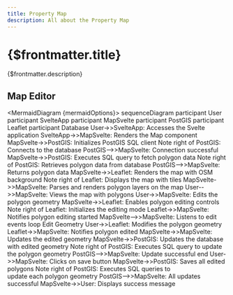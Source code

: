 ```yaml
---
title: Property Map
description: All about the Property Map
---
```


# {$frontmatter.title}

{$frontmatter.description}

## Map Editor

<script>
    const mermaidOptions = {
        theme: 'forest'
      }
</script>
<MermaidDiagram {mermaidOptions}>
sequenceDiagram
    participant User
    participant SvelteApp
    participant MapSvelte
    participant PostGIS
    participant Leaflet
    participant Database
    User->>SvelteApp: Accesses the Svelte application
    SvelteApp->>MapSvelte: Renders the Map component
    MapSvelte->>PostGIS: Initializes PostGIS SQL client
    Note right of PostGIS: Connects to the database
    PostGIS-->>MapSvelte: Connection successful
    MapSvelte->>PostGIS: Executes SQL query to fetch polygon data
    Note right of PostGIS: Retrieves polygon data from database
    PostGIS-->>MapSvelte: Returns polygon data
    MapSvelte->>Leaflet: Renders the map with OSM background
    Note right of Leaflet: Displays the map with tiles
    MapSvelte->>MapSvelte: Parses and renders polygon layers on the map
    User-->>MapSvelte: Views the map with polygons
    User->>MapSvelte: Edits the polygon geometry
    MapSvelte->>Leaflet: Enables polygon editing controls
    Note right of Leaflet: Initializes the editing mode
    Leaflet->>MapSvelte: Notifies polygon editing started
    MapSvelte-->>MapSvelte: Listens to edit events
    loop Edit Geometry
        User->>Leaflet: Modifies the polygon geometry
        Leaflet->>MapSvelte: Notifies polygon edited
        MapSvelte->>MapSvelte: Updates the edited geometry
        MapSvelte->>PostGIS: Updates the database with edited geometry
        Note right of PostGIS: Executes SQL query to update<br>the polygon geometry
        PostGIS-->>MapSvelte: Update successful
    end
    User->>MapSvelte: Clicks on save button
    MapSvelte->>PostGIS: Saves all edited polygons
    Note right of PostGIS: Executes SQL queries to<br>update each polygon geometry
    PostGIS-->>MapSvelte: All updates successful
    MapSvelte->>User: Displays success message
</MermaidDiagram>
